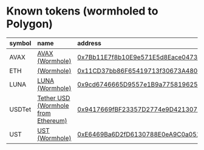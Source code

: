 
Known tokens (wormholed to Polygon)
===================================
  
| symbol   | name                                                                        | address                                                                                                                | origin    | sourceAddress                                                                                                         | symbol   |
|:---------|:----------------------------------------------------------------------------|:-----------------------------------------------------------------------------------------------------------------------|:----------|:----------------------------------------------------------------------------------------------------------------------|:-----------------|
| AVAX     | [AVAX (Wormhole)](http://coingecko.com/en/coins/avalanche)                  | [0x7Bb11E7f8b10E9e571E5d8Eace04735fDFB2358a](https://polygonscan.com/token/0x7Bb11E7f8b10E9e571E5d8Eace04735fDFB2358a) | avalanche | [0xb31f66aa3c1e785363f0875a1b74e27b85fd66c7](https://snowtrace.io/address/0xb31f66aa3c1e785363f0875a1b74e27b85fd66c7) | AVAX             |
| ETH      | [ (Wormhole)](http://coingecko.com/en/coins/ether)                          | [0x11CD37bb86F65419713f30673A480EA33c826872](https://polygonscan.com/token/0x11CD37bb86F65419713f30673A480EA33c826872) | ethereum  | [0xc02aaa39b223fe8d0a0e5c4f27ead9083c756cc2](https://etherscan.io/address/0xc02aaa39b223fe8d0a0e5c4f27ead9083c756cc2) | ETH              |
| LUNA     | [LUNA (Wormhole)](http://coingecko.com/en/coins/terra-luna)                 | [0x9cd6746665D9557e1B9a775819625711d0693439](https://polygonscan.com/token/0x9cd6746665D9557e1B9a775819625711d0693439) | terra     | [uluna](https://finder.terra.money/columbus-5/address/uluna)                                                          | LUNA             |
| USDTet   | [Tether USD (Wormhole from Ethereum)](http://coingecko.com/en/coins/tether) | [0x9417669fBF23357D2774e9D421307bd5eA1006d2](https://polygonscan.com/token/0x9417669fBF23357D2774e9D421307bd5eA1006d2) | ethereum  | [0xdac17f958d2ee523a2206206994597c13d831ec7](https://etherscan.io/address/0xdac17f958d2ee523a2206206994597c13d831ec7) | USDTet           |
| UST      | [UST (Wormhole)](http://coingecko.com/en/coins/terra-usd)                   | [0xE6469Ba6D2fD6130788E0eA9C0a0515900563b59](https://polygonscan.com/token/0xE6469Ba6D2fD6130788E0eA9C0a0515900563b59) | terra     | [uusd](https://finder.terra.money/columbus-5/address/uusd)                                                            | UST              |